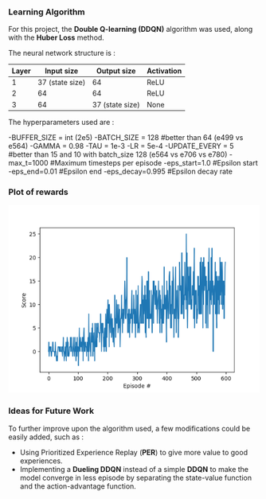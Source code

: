 ### Learning Algorithm

For this project, the **Double Q-learning (DDQN)** algorithm was used, along with the **Huber Loss** method.

The neural network structure is :

| Layer | Input size | Output size | Activation |
|-------|------------|-------------|------------|
| 1 | 37 (state size) | 64 | ReLU |
| 2 | 64 | 64 | ReLU |
| 3 | 64 | 37 (state size) | None |

The hyperparameters used are :

-BUFFER_SIZE = int (2e5)
-BATCH_SIZE = 128 #better than 64 (e499 vs e564)
-GAMMA = 0.98
-TAU = 1e-3
-LR = 5e-4
-UPDATE_EVERY = 5 #better than 15 and 10 with batch_size 128 (e564 vs e706 vs e780)
-max_t=1000       #Maximum timesteps per episode
-eps_start=1.0    #Epsilon start
-eps_end=0.01     #Epsilon end 
-eps_decay=0.995  #Epsilon decay rate
 
### Plot of rewards

![](Figure_1.png)

### Ideas for Future Work

To further improve upon the algorithm used, a few modifications could be easily added, such as :
- Using Prioritized Experience Replay (**PER**) to give more value to good experiences.
- Implementing a **Dueling DDQN** instead of a simple **DDQN** to make the model converge in less episode by separating the state-value function and the action-advantage function.
